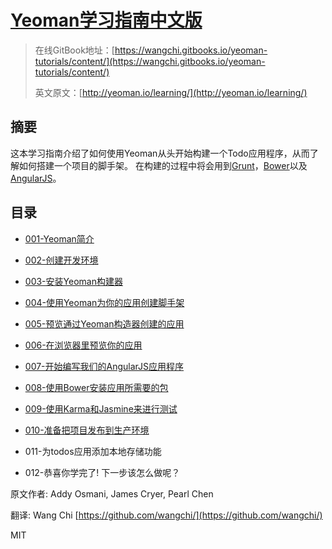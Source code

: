 # [Yeoman学习指南中文版](https://github.com/wangchi/yeoman-tutorials)

> 在线GitBook地址：[https://wangchi.gitbooks.io/yeoman-tutorials/content/](https://wangchi.gitbooks.io/yeoman-tutorials/content/)
> 
> 英文原文：[http://yeoman.io/learning/](http://yeoman.io/learning/)


## 摘要

这本学习指南介绍了如何使用Yeoman从头开始构建一个Todo应用程序，从而了解如何搭建一个项目的脚手架。
在构建的过程中将会用到[Grunt](http://gruntjs.com/)，[Bower](http://bower.io/)以及[AngularJS](https://angularjs.org/)。

## 目录

+ [001-Yeoman简介](docs/001-Yeoman简介.md)

+ [002-创建开发环境](docs/002-创建开发环境.md)

+ [003-安装Yeoman构建器](docs/003-安装Yeoman构建器.md)

+ [004-使用Yeoman为你的应用创建脚手架](docs/004-使用Yeoman为你的应用创建脚手架.md)

+ [005-预览通过Yeoman构造器创建的应用](docs/005-预览通过Yeoman构造器创建的应用.md)

+ [006-在浏览器里预览你的应用](docs/006-在浏览器里预览你的应用.md)

+ [007-开始编写我们的AngularJS应用程序](docs/007-开始编写我们的AngularJS应用程序.md)

+ [008-使用Bower安装应用所需要的包](docs/008-使用Bower安装应用所需要的包.md)

+ [009-使用Karma和Jasmine来进行测试](docs/009-使用Karma和Jasmine来进行测试.md)

+ [010-准备把项目发布到生产环境](docs/010-准备把项目发布到生产环境.md)

+ 011-为todos应用添加本地存储功能

+ 012-恭喜你学完了! 下一步该怎么做呢？

原文作者: Addy Osmani, James Cryer, Pearl Chen

翻译: Wang Chi [https://github.com/wangchi/](https://github.com/wangchi/)

MIT
